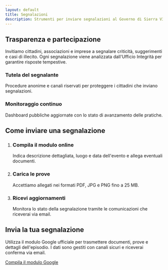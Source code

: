 ```yaml
---
layout: default
title: Segnalazioni
description: Strumenti per inviare segnalazioni al Governo di Sierra V3
---
```


<section class="content-section">
  <h2>Trasparenza e partecipazione</h2>
  <p>Invitiamo cittadini, associazioni e imprese a segnalare criticità, suggerimenti e casi di illecito. Ogni segnalazione viene analizzata dall'Ufficio Integrità per garantire risposte tempestive.</p>
  <div class="highlight-grid">
    <article class="highlight-card" data-icon="🛡️">
      <h3>Tutela del segnalante</h3>
      <p>Procedure anonime e canali riservati per proteggere i cittadini che inviano segnalazioni.</p>
    </article>
    <article class="highlight-card" data-icon="🔍">
      <h3>Monitoraggio continuo</h3>
      <p>Dashboard pubbliche aggiornate con lo stato di avanzamento delle pratiche.</p>
    </article>
  </div>
</section>

<section class="content-section">
  <h2>Come inviare una segnalazione</h2>
  <ol class="step-list">
    <li>
      <h3>Compila il modulo online</h3>
      <p>Indica descrizione dettagliata, luogo e data dell'evento e allega eventuali documenti.</p>
    </li>
    <li>
      <h3>Carica le prove</h3>
      <p>Accettiamo allegati nei formati PDF, JPG e PNG fino a 25 MB.</p>
    </li>
    <li>
      <h3>Ricevi aggiornamenti</h3>
      <p>Monitora lo stato della segnalazione tramite le comunicazioni che riceverai via email.</p>
    </li>
  </ol>
</section>

<section class="content-section accent">
  <h2>Invia la tua segnalazione</h2>
  <p>Utilizza il modulo Google ufficiale per trasmettere documenti, prove e dettagli dell'episodio. I dati sono gestiti con canali sicuri e riceverai conferma via email.</p>
  <div class="button-group">
    <a class="button primary" href="https://forms.gle/sierra-segnalazioni" target="_blank" rel="noopener">Compila il modulo Google</a>
  </div>
</section>
